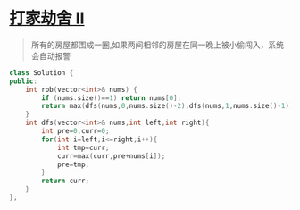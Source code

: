 # [打家劫舍 II](https://leetcode-cn.com/problems/house-robber-ii/)
> 所有的房屋都围成一圈,如果两间相邻的房屋在同一晚上被小偷闯入，系统会自动报警

```cpp
class Solution {
public:
    int rob(vector<int>& nums) {
        if (nums.size()==1) return nums[0];
        return max(dfs(nums,0,nums.size()-2),dfs(nums,1,nums.size()-1));
    }
    int dfs(vector<int>& nums,int left,int right){
        int pre=0,curr=0;
        for(int i=left;i<=right;i++){
            int tmp=curr;
            curr=max(curr,pre+nums[i]);
            pre=tmp;
        }
        return curr;
    }
};
```